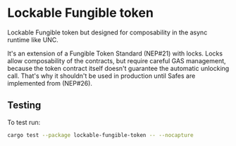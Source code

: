 # Lockable Fungible token

Lockable Fungible token but designed for composability in the async runtime like UNC.

It's an extension of a Fungible Token Standard (NEP#21) with locks.
Locks allow composability of the contracts, but require careful GAS management, because the token contract itself
doesn't guarantee the automatic unlocking call. That's why it shouldn't be used in production
until Safes are implemented from (NEP#26).

## Testing
To test run:
```bash
cargo test --package lockable-fungible-token -- --nocapture
```
